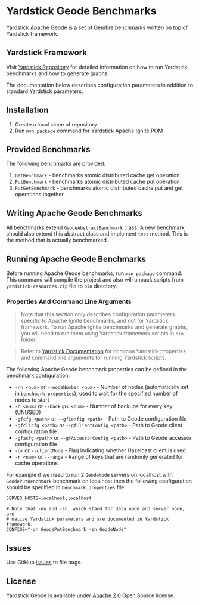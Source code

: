 <!--
  Licensed to the Apache Software Foundation (ASF) under one or more
  contributor license agreements.  See the NOTICE file distributed with
  this work for additional information regarding copyright ownership.
  The ASF licenses this file to You under the Apache License, Version 2.0
  (the "License"); you may not use this file except in compliance with
  the License.  You may obtain a copy of the License at

       http://www.apache.org/licenses/LICENSE-2.0

  Unless required by applicable law or agreed to in writing, software
  distributed under the License is distributed on an "AS IS" BASIS,
  WITHOUT WARRANTIES OR CONDITIONS OF ANY KIND, either express or implied.
  See the License for the specific language governing permissions and
  limitations under the License.
-->

# Yardstick Geode Benchmarks
Yardstick Apache Geode is a set of <a href="http://geode.incubator.apache.org/">Gemfire</a> benchmarks written on top of Yardstick framework.

## Yardstick Framework
Visit <a href="https://github.com/gridgain/yardstick" target="_blank">Yardstick Repository</a> for detailed information on how to run Yardstick benchmarks and how to generate graphs.

The documentation below describes configuration parameters in addition to standard Yardstick parameters.

## Installation
1. Create a local clone of repository
2. Run `mvn package` command for Yardstick Apache Ignite POM

## Provided Benchmarks
The following benchmarks are provided:

1. `GetBenchmark` - benchmarks atomic distributed cache get operation
2. `PutBenchmark` - benchmarks atomic distributed cache put operation
3. `PutGetBenchmark` - benchmarks atomic distributed cache put and get operations together

## Writing Apache Geode Benchmarks
All benchmarks extend `GeodeAbstractBenchmark` class. A new benchmark should also extend this abstract class and implement `test` method. This is the method that is actually benchmarked.

## Running Apache Geode Benchmarks
Before running Apache Geode benchmarks, run `mvn package` command. This command will compile the project and also will unpack scripts from `yardstick-resources.zip` file to `bin` directory.

### Properties And Command Line Arguments
> Note that this section only describes configuration parameters specific to Apache Ignite benchmarks, and not for Yardstick framework. To run Apache Ignite benchmarks and generate graphs, you will need to run them using Yardstick framework scripts in `bin` folder.

> Refer to [Yardstick Documentation](https://github.com/gridgain/yardstick) for common Yardstick properties and command line arguments for running Yardstick scripts.

The following Apache Geode benchmark properties can be defined in the benchmark configuration:

* `-nn <num>` or `--nodeNumber <num>` - Number of nodes (automatically set in `benchmark.properties`), used to wait for the specified number of nodes to start
* `-b <num>` or `--backups <num>` - Number of backups for every key (UNUSED)
* `-gfcfg <path>` or `--gfConfig <path>` - Path to Geode configuration file
* `-gfclicfg <path>` or `--gfClientConfig <path>` - Path to Geode client configuration file
* `-gfacfg <path>` or `--gfAccessorConfig <path>` - Path to Geode accessor configuration file
* `-cm` or `--clientMode` - Flag indicating whether Hazelcast client is used
* `-r <num>` or `--range` - Range of keys that are randomly generated for cache operations

For example if we need to run 2 `GeodeNode` servers on localhost with `GeodePutBenchmark` benchmark on localhost then the following configuration should be specified in `benchmark.properties` file:

```
SERVER_HOSTS=localhost,localhost
    
# Note that -dn and -sn, which stand for data node and server node, are 
# native Yardstick parameters and are documented in Yardstick framework.
CONFIGS="-dn GeodePutBenchmark -sn GeodeNode"
```

## Issues
Use GitHub [issues](https://github.com/rdiyewar/yardstick-geode/issues) to file bugs.

## License
Yardstick Geode is available under [Apache 2.0](http://www.apache.org/licenses/LICENSE-2.0.html) Open Source license.
